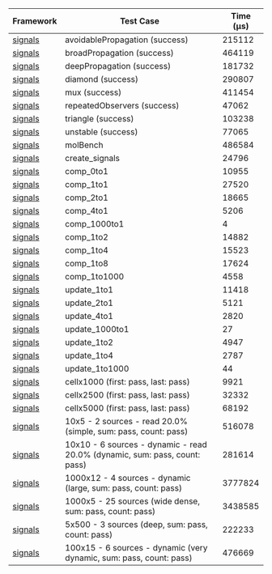 | Framework | Test Case | Time (μs) |
| --- | --- | --- |
| [signals](https://github.com/rodydavis/signals.dart) | avoidablePropagation (success) | 215112 |
| [signals](https://github.com/rodydavis/signals.dart) | broadPropagation (success) | 464119 |
| [signals](https://github.com/rodydavis/signals.dart) | deepPropagation (success) | 181732 |
| [signals](https://github.com/rodydavis/signals.dart) | diamond (success) | 290807 |
| [signals](https://github.com/rodydavis/signals.dart) | mux (success) | 411454 |
| [signals](https://github.com/rodydavis/signals.dart) | repeatedObservers (success) | 47062 |
| [signals](https://github.com/rodydavis/signals.dart) | triangle (success) | 103238 |
| [signals](https://github.com/rodydavis/signals.dart) | unstable (success) | 77065 |
| [signals](https://github.com/rodydavis/signals.dart) | molBench | 486584 |
| [signals](https://github.com/rodydavis/signals.dart) | create_signals | 24796 |
| [signals](https://github.com/rodydavis/signals.dart) | comp_0to1 | 10955 |
| [signals](https://github.com/rodydavis/signals.dart) | comp_1to1 | 27520 |
| [signals](https://github.com/rodydavis/signals.dart) | comp_2to1 | 18665 |
| [signals](https://github.com/rodydavis/signals.dart) | comp_4to1 | 5206 |
| [signals](https://github.com/rodydavis/signals.dart) | comp_1000to1 | 4 |
| [signals](https://github.com/rodydavis/signals.dart) | comp_1to2 | 14882 |
| [signals](https://github.com/rodydavis/signals.dart) | comp_1to4 | 15523 |
| [signals](https://github.com/rodydavis/signals.dart) | comp_1to8 | 17624 |
| [signals](https://github.com/rodydavis/signals.dart) | comp_1to1000 | 4558 |
| [signals](https://github.com/rodydavis/signals.dart) | update_1to1 | 11418 |
| [signals](https://github.com/rodydavis/signals.dart) | update_2to1 | 5121 |
| [signals](https://github.com/rodydavis/signals.dart) | update_4to1 | 2820 |
| [signals](https://github.com/rodydavis/signals.dart) | update_1000to1 | 27 |
| [signals](https://github.com/rodydavis/signals.dart) | update_1to2 | 4947 |
| [signals](https://github.com/rodydavis/signals.dart) | update_1to4 | 2787 |
| [signals](https://github.com/rodydavis/signals.dart) | update_1to1000 | 44 |
| [signals](https://github.com/rodydavis/signals.dart) | cellx1000 (first: pass, last: pass) | 9921 |
| [signals](https://github.com/rodydavis/signals.dart) | cellx2500 (first: pass, last: pass) | 32332 |
| [signals](https://github.com/rodydavis/signals.dart) | cellx5000 (first: pass, last: pass) | 68192 |
| [signals](https://github.com/rodydavis/signals.dart) | 10x5 - 2 sources - read 20.0% (simple, sum: pass, count: pass) | 516078 |
| [signals](https://github.com/rodydavis/signals.dart) | 10x10 - 6 sources - dynamic - read 20.0% (dynamic, sum: pass, count: pass) | 281614 |
| [signals](https://github.com/rodydavis/signals.dart) | 1000x12 - 4 sources - dynamic (large, sum: pass, count: pass) | 3777824 |
| [signals](https://github.com/rodydavis/signals.dart) | 1000x5 - 25 sources (wide dense, sum: pass, count: pass) | 3438585 |
| [signals](https://github.com/rodydavis/signals.dart) | 5x500 - 3 sources (deep, sum: pass, count: pass) | 222233 |
| [signals](https://github.com/rodydavis/signals.dart) | 100x15 - 6 sources - dynamic (very dynamic, sum: pass, count: pass) | 476669 |
